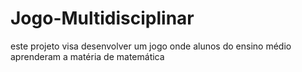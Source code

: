 # Jogo-Multidisciplinar
este projeto visa desenvolver um jogo onde alunos do ensino médio aprenderam a matéria de matemática
